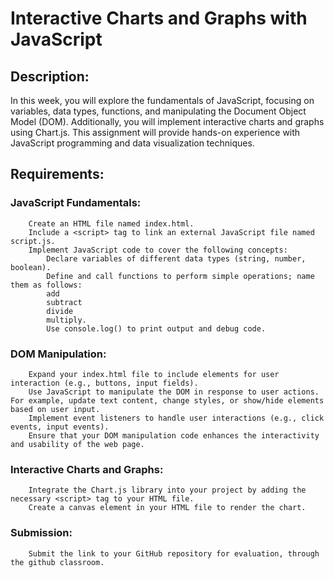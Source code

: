 # Interactive Charts and Graphs with JavaScript

## Description:
In this week, you will explore the fundamentals of JavaScript, focusing on variables, data types, functions, and manipulating the Document Object Model (DOM). Additionally, you will implement interactive charts and graphs using Chart.js. This assignment will provide hands-on experience with JavaScript programming and data visualization techniques.

## Requirements:

### JavaScript Fundamentals:
        Create an HTML file named index.html.
        Include a <script> tag to link an external JavaScript file named script.js.
        Implement JavaScript code to cover the following concepts:
            Declare variables of different data types (string, number, boolean).
            Define and call functions to perform simple operations; name them as follows:
            add
            subtract
            divide
            multiply.
            Use console.log() to print output and debug code.

### DOM Manipulation:
        Expand your index.html file to include elements for user interaction (e.g., buttons, input fields).
        Use JavaScript to manipulate the DOM in response to user actions. For example, update text content, change styles, or show/hide elements based on user input.
        Implement event listeners to handle user interactions (e.g., click events, input events).
        Ensure that your DOM manipulation code enhances the interactivity and usability of the web page.

### Interactive Charts and Graphs:
        Integrate the Chart.js library into your project by adding the necessary <script> tag to your HTML file.
        Create a canvas element in your HTML file to render the chart.

  ### Submission:
        Submit the link to your GitHub repository for evaluation, through the github classroom.
